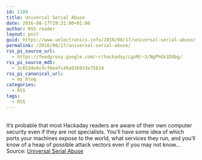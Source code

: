 ```yaml
---
id: 1188
title: Universal Serial Abuse
date: 2016-08-17T19:31:00+01:00
author: RSS reader
layout: post
guid: https://www.uelectronics.info/2016/08/17/universal-serial-abuse/
permalink: /2016/08/17/universal-serial-abuse/
rss_pi_source_url:
  - https://feedproxy.google.com/~r/hackaday/LgoM/~3/NgPhGk1DXbg/
rss_pi_source_md5:
  - 3c6534e8c4cf6eafc49a93b933e75814
rss_pi_canonical_url:
  - my_blog
categories:
  - RSS
tags:
  - RSS
---
```

&#013;  
It’s probable that most Hackaday readers are aware of their own computer security even if they are not specialists. You’ll have some idea of which ports your machines expose to the world, what services they run, and you’ll know of a heap of possible attack vectors even if you may not know…&#013;  
Source: <a href="https://feedproxy.google.com/~r/hackaday/LgoM/~3/NgPhGk1DXbg/" target="_blank">Universal Serial Abuse</a>